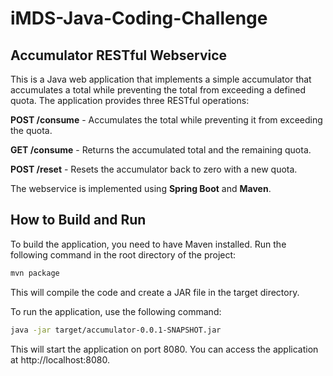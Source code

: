 # iMDS-Java-Coding-Challenge

## Accumulator RESTful Webservice
This is a Java web application that implements a simple accumulator that accumulates a total while preventing the total from exceeding a defined quota. The application provides three RESTful operations:

**POST /consume** - Accumulates the total while preventing it from exceeding the quota.

**GET /consume** - Returns the accumulated total and the remaining quota.

**POST /reset** - Resets the accumulator back to zero with a new quota.

The webservice is implemented using **Spring Boot** and **Maven**.


## How to Build and Run
To build the application, you need to have Maven installed. Run the following command in the root directory of the project:

```bash
mvn package
```

This will compile the code and create a JAR file in the target directory.

To run the application, use the following command:
```bash
java -jar target/accumulator-0.0.1-SNAPSHOT.jar
```

This will start the application on port 8080. You can access the application at http://localhost:8080.
